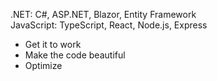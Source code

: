 
.NET: C#, ASP.NET, Blazor, Entity Framework <br>
JavaScript: TypeScript, React, Node.js, Express <br>

- Get it to work
- Make the code beautiful
- Optimize
